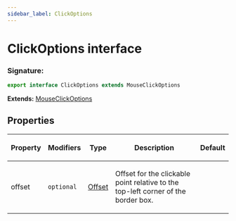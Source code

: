 ```yaml
---
sidebar_label: ClickOptions
---
```


# ClickOptions interface

### Signature:

```typescript
export interface ClickOptions extends MouseClickOptions
```

**Extends:** [MouseClickOptions](./puppeteer.mouseclickoptions.md)

## Properties

<table><thead><tr><th>

Property

</th><th>

Modifiers

</th><th>

Type

</th><th>

Description

</th><th>

Default

</th></tr></thead>
<tbody><tr><td>

<span id="offset">offset</span>

</td><td>

`optional`

</td><td>

[Offset](./puppeteer.offset.md)

</td><td>

Offset for the clickable point relative to the top-left corner of the border box.

</td><td>

</td></tr>
</tbody></table>
